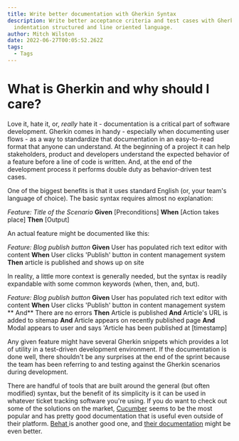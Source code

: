 ```yaml
---
title: Write better documentation with Gherkin Syntax
description: Write better acceptance criteria and test cases with Gherkin, an
  indentation structured and line oriented language.
author: Mitch Wilston
date: 2022-06-27T00:05:52.262Z
tags:
  - Tags
---
```

# What is Gherkin and why should I care?

Love it, hate it, or, *really* hate it - documentation is a critical part of software development. Gherkin comes in handy - especially when documenting user flows - as a way to standardize that documentation in an easy-to-read format that anyone can understand. At the beginning of a project it can help stakeholders, product and developers understand the expected behavior of a feature before a line of code is written. And, at the end of the development process it performs double duty as behavior-driven test cases.

One of the biggest benefits is that it uses standard English (or, your team's language of choice). The basic syntax requires almost no explanation:

*Feature: Title of the Scenario*
**Given** \[Preconditions]
**When** \[Action takes place]
**Then** \[Output]

An actual feature might be documented like this:

*Feature: Blog publish button*
**Given** User has populated rich text editor with content
**When** User clicks 'Publish' button in content management system
**Then** article is published and shows up on site

In reality, a little more context is generally needed, but the syntax is readily expandable with some common keywords (when, then, and, but).

*Feature: Blog publish button*
**Given** User has populated rich text editor with content
**When** User clicks 'Publish' button in content management system
  **  And** There are no errors
**Then** Article is published
   **And** Article's URL is added to sitemap
   **And** Article appears on recently published page
   **And** Modal appears to user and says 'Article has been published at \[timestamp]

Any given feature might have several Gherkin snippets which provides a lot of utility in a test-driven development environment. If the documentation is done well, there shouldn't be any surprises at the end of the sprint because the team has been referring to and testing against the Gherkin scenarios during development.

There are handful of tools that are built around the general (but often modified) syntax, but the benefit of its simplicity is it can be used in whatever ticket tracking software you're using. If you do want to check out some of the solutions on the market, [Cucumber](https://cucumber.io/docs/gherkin/reference/) seems to be the most popular and has pretty good documentation that is useful even outside of their platform. [Behat ](https://docs.behat.org/en/latest/)is another good one, and [their documentation](https://docs.behat.org/en/v2.5/guides/1.gherkin.html) might be even better.